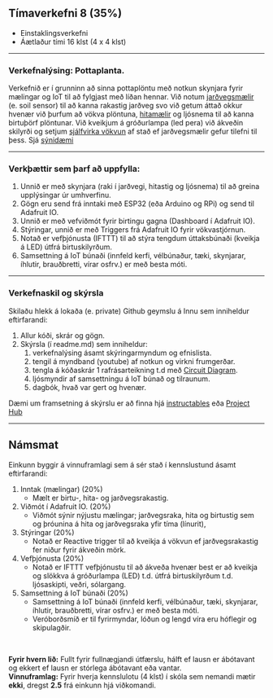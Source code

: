
## Tímaverkefni 8 (35%) 
- Einstaklingsverkefni 
- Áætlaður tími 16 klst (4 x 4 klst)

---

### Verkefnalýsing: Pottaplanta.

Verkefnið er í grunninn að sinna pottaplöntu með notkun skynjara fyrir mælingar og IoT til að fylgjast með líðan hennar. 
Við notum [jarðvegsmælir](https://github.com/VESM3/IOT/blob/main/Efni/soilsensor.md) (e. soil sensor) til að kanna rakastig jarðveg svo við getum áttað okkur hvenær við þurfum að vökva plöntuna, [hitamælir](https://github.com/microsoft/IoT-For-Beginners/blob/main/2-farm/lessons/1-predict-plant-growth/README.md) og ljósnema til að kanna birtuþörf plöntunar. Við kveikjum á gróðurlampa (led pera) við ákveðin skilyrði og setjum [sjálfvirka vökvun](https://github.com/microsoft/IoT-For-Beginners/blob/main/2-farm/lessons/3-automated-plant-watering/README.md) af stað ef jarðvegsmælir gefur tilefni til þess. Sjá [sýnidæmi](https://learn.adafruit.com/pyportal-pet-planter-with-adafruit-io/overview)

---

### Verkþættir sem þarf að uppfylla:

1. Unnið er með skynjara (raki í jarðvegi, hitastig og ljósnema) til að greina upplýsingar úr umhverfinu.
1. Gögn eru send frá inntaki með ESP32 (eða Arduino og RPi) og send til Adafruit IO.
1. Unnið er með vefviðmót fyrir birtingu gagna (Dashboard í Adafruit IO).
1. Stýringar, unnið er með Triggers frá Adafruit IO fyrir vökvastjórnun.
1. Notað er vefþjónusta (IFTTT) til að stýra tengdum úttaksbúnaði (kveikja á LED) útfrá birtuskilyrðum.
1. Samsettning á IoT búnaði (innfeld kerfi, vélbúnaður, tæki, skynjarar, íhlutir, brauðbretti, vírar osfrv.) er með besta móti.

---

### Verkefnaskil og skýrsla

Skilaðu hlekk á lokaða (e. private) Github geymslu á Innu sem inniheldur eftirfarandi:

1. Allur kóði, skrár og gögn.
1. Skýrsla (í readme.md) sem inniheldur:
   1. verkefnalýsing ásamt skýringarmyndum og efnislista.
   1. tengil á myndband (youtube) af notkun og virkni frumgerðar.
   1. tengla á kóðaskrár
   1  rafrásarteikning t.d með [Circuit Diagram](https://www.circuit-diagram.org/).
   1. ljósmyndir af samsettningu á IoT búnað og tilraunum. 
   1. dagbók, hvað var gert og hvenær.
 
Dæmi um framsetning á skýrslu er að finna hjá [instructables](https://www.instructables.com/How-to-Write-an-Instructable-Class/) eða [Project Hub](https://create.arduino.cc/projecthub/Arduino_Genuino/how-to-submit-content-on-arduino-project-hub-cf2177)

---

## Námsmat
Einkunn byggir á vinnuframlagi sem á sér stað í kennslustund ásamt eftirfarandi: 

1. Inntak (mælingar) (20%)
   -  Mælt er birtu-, hita- og jarðvegsrakastig.
1. Viðmót í Adafruit IO. (20%)
   - Viðmót sýnir nýjustu mælingar; jarðvegsraka, hita og birtustig sem og þróunina á hita og jarðvegsraka yfir tíma (línurit), 
1. Stýringar (20%)
   - Notað er Reactive trigger til að kveikja á vökvun ef jarðvegsrakastig fer niður fyrir ákveðin mörk.
1. Vefþjónusta (20%)
   - Notað er IFTTT vefþjónustu til að ákveða hvenær best er að kveikja og slökkva á gróðurlampa (LED) t.d. útfrá birtuskilyrðum t.d. ljósaskipti, veðri, sólargang.
1. Samsettning á IoT búnaði (20%)
   - Samsettning á IoT búnaði (innfeld kerfi, vélbúnaður, tæki, skynjarar, íhlutir, brauðbretti, vírar osfrv.) er með besta móti.
   - Veróborðsmíð er til fyrirmyndar, lóðun og lengd víra eru hóflegir og skipulagðir.

<br>

**Fyrir hvern lið:** Fullt fyrir fullnægjandi útfærslu, hálft ef lausn er ábótavant og ekkert ef lausn er stórlega ábótavant eða vantar. <br>
**Vinnuframlag:** Fyrir hverja kennslulotu (4 klst) í skóla sem nemandi mætir **ekki**, dregst **2.5** frá einkunn hjá viðkomandi. <br>


